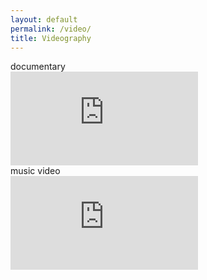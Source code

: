 ```yaml
---
layout: default
permalink: /video/
title: Videography
---
```


<!-- Content -->
<div class="container mx-auto px-4 space-y-12 py-10">

  <!-- 📽️ Documentary Section -->
  <div>
    <span class="block font-barlow font-normal text-3xl sm:text-4xl md:text-5xl lg:text-6xl leading-relaxed mb-4">
      documentary
    </span>
    <div class="relative w-full pb-[56.25%] h-0 overflow-hidden rounded-lg">
      <iframe
        src="https://player.pbs.org/your-actual-video-id"
        class="absolute top-0 left-0 w-full h-full"
        allowfullscreen
        frameborder="0"
        title="Documentary video"
      ></iframe>
    </div>
  </div>

  <!-- 🎶 Music Video Section -->
  <div>
    <span class="block font-barlow font-normal text-3xl sm:text-4xl md:text-5xl lg:text-6xl leading-relaxed mb-4">
      music video
    </span>
    <div class="relative w-full pb-[56.25%] h-0 overflow-hidden rounded-lg">
      <iframe
        src="https://player.vimeo.com/video/776238512?h=e2c040ffc7&amp;dnt=1&amp;app_id=122963"
        class="absolute top-0 left-0 w-full h-full"
        frameborder="0"
        allow="autoplay; fullscreen; picture-in-picture"
        allowfullscreen
        title="Music video"
      ></iframe>
    </div>
  </div>

</div>

